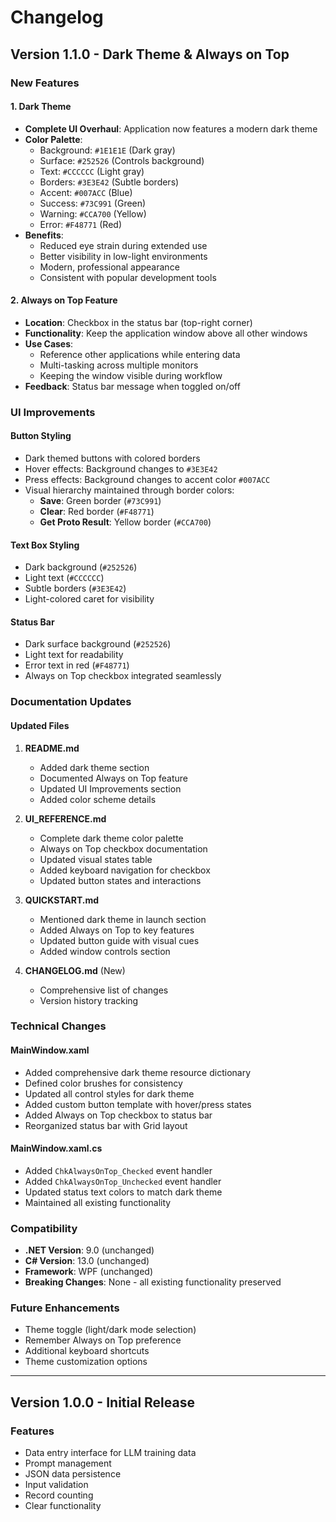 # Changelog

## Version 1.1.0 - Dark Theme & Always on Top

### New Features

#### 1. Dark Theme
- **Complete UI Overhaul**: Application now features a modern dark theme
- **Color Palette**:
  - Background: `#1E1E1E` (Dark gray)
  - Surface: `#252526` (Controls background)
  - Text: `#CCCCCC` (Light gray)
  - Borders: `#3E3E42` (Subtle borders)
  - Accent: `#007ACC` (Blue)
  - Success: `#73C991` (Green)
  - Warning: `#CCA700` (Yellow)
  - Error: `#F48771` (Red)
- **Benefits**:
  - Reduced eye strain during extended use
  - Better visibility in low-light environments
  - Modern, professional appearance
  - Consistent with popular development tools

#### 2. Always on Top Feature
- **Location**: Checkbox in the status bar (top-right corner)
- **Functionality**: Keep the application window above all other windows
- **Use Cases**:
  - Reference other applications while entering data
  - Multi-tasking across multiple monitors
  - Keeping the window visible during workflow
- **Feedback**: Status bar message when toggled on/off

### UI Improvements

#### Button Styling
- Dark themed buttons with colored borders
- Hover effects: Background changes to `#3E3E42`
- Press effects: Background changes to accent color `#007ACC`
- Visual hierarchy maintained through border colors:
  - **Save**: Green border (`#73C991`)
  - **Clear**: Red border (`#F48771`)
  - **Get Proto Result**: Yellow border (`#CCA700`)

#### Text Box Styling
- Dark background (`#252526`)
- Light text (`#CCCCCC`)
- Subtle borders (`#3E3E42`)
- Light-colored caret for visibility

#### Status Bar
- Dark surface background (`#252526`)
- Light text for readability
- Error text in red (`#F48771`)
- Always on Top checkbox integrated seamlessly

### Documentation Updates

#### Updated Files
1. **README.md**
   - Added dark theme section
   - Documented Always on Top feature
   - Updated UI Improvements section
   - Added color scheme details

2. **UI_REFERENCE.md**
   - Complete dark theme color palette
   - Always on Top checkbox documentation
   - Updated visual states table
   - Added keyboard navigation for checkbox
   - Updated button states and interactions

3. **QUICKSTART.md**
   - Mentioned dark theme in launch section
   - Added Always on Top to key features
   - Updated button guide with visual cues
   - Added window controls section

4. **CHANGELOG.md** (New)
   - Comprehensive list of changes
   - Version history tracking

### Technical Changes

#### MainWindow.xaml
- Added comprehensive dark theme resource dictionary
- Defined color brushes for consistency
- Updated all control styles for dark theme
- Added custom button template with hover/press states
- Added Always on Top checkbox to status bar
- Reorganized status bar with Grid layout

#### MainWindow.xaml.cs
- Added `ChkAlwaysOnTop_Checked` event handler
- Added `ChkAlwaysOnTop_Unchecked` event handler
- Updated status text colors to match dark theme
- Maintained all existing functionality

### Compatibility
- **.NET Version**: 9.0 (unchanged)
- **C# Version**: 13.0 (unchanged)
- **Framework**: WPF (unchanged)
- **Breaking Changes**: None - all existing functionality preserved

### Future Enhancements
- Theme toggle (light/dark mode selection)
- Remember Always on Top preference
- Additional keyboard shortcuts
- Theme customization options

---

## Version 1.0.0 - Initial Release

### Features
- Data entry interface for LLM training data
- Prompt management
- JSON data persistence
- Input validation
- Record counting
- Clear functionality
